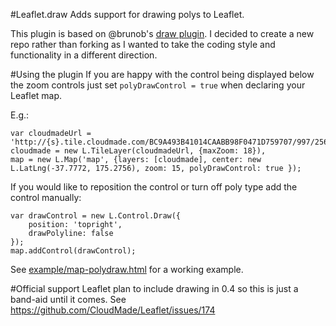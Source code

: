 #Leaflet.draw
Adds support for drawing polys to Leaflet.

This plugin is based on @brunob's [draw plugin](https://github.com/brunob/leaflet.draw). I decided to create a new repo rather than forking as I wanted to take the coding style and functionality in a different direction.

#Using the plugin
If you are happy with the control being displayed below the zoom controls just set ````polyDrawControl = true```` when declaring your Leaflet map.

E.g.:

````
var cloudmadeUrl = 'http://{s}.tile.cloudmade.com/BC9A493B41014CAABB98F0471D759707/997/256/{z}/{x}/{y}.png',
cloudmade = new L.TileLayer(cloudmadeUrl, {maxZoom: 18}),
map = new L.Map('map', {layers: [cloudmade], center: new L.LatLng(-37.7772, 175.2756), zoom: 15, polyDrawControl: true });
````

If you would like to reposition the control or turn off poly type add the control manually:

````
var drawControl = new L.Control.Draw({
	position: 'topright',
	drawPolyline: false
});
map.addControl(drawControl);
````

See [example/map-polydraw.html](https://github.com/jacobtoye/Leaflet.iconlabel/blob/master/example/map-marker-iconlabels.html) for a working example.

#Official support
Leaflet plan to include drawing in 0.4 so this is just a band-aid until it comes. See https://github.com/CloudMade/Leaflet/issues/174